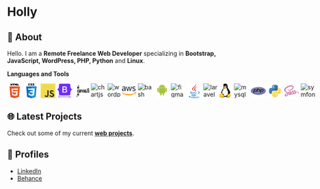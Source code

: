 

<h1 align="left">Holly</h1>


<h2 align="left">👋 About</h2>

<p>Hello. I am a <strong>Remote Freelance Web Developer</strong> specializing in <strong>Bootstrap, JavaScript, WordPress, PHP, Python</strong>  and <strong>Linux</strong>.</p>

<p><strong>Languages and Tools</strong></p>
<p align="left" style="display:flex!important"> 
<img src="https://raw.githubusercontent.com/devicons/devicon/master/icons/html5/html5-original-wordmark.svg" title="HTML5" alt="html5" width="35" height="35"/> 
&nbsp;
<img src="https://raw.githubusercontent.com/devicons/devicon/master/icons/css3/css3-original-wordmark.svg" title="Css3" alt="css3" width="35" height="35"/> 
&nbsp;
<img src="https://raw.githubusercontent.com/devicons/devicon/master/icons/javascript/javascript-original.svg" title="Javascript" alt="javascript" width="35" height="35"/> 
&nbsp;
<img src="https://raw.githubusercontent.com/devicons/devicon/master/icons/bootstrap/bootstrap-plain-wordmark.svg" title="Bootstrap" alt="bootstrap" width="35" height="35"/> 
&nbsp;
<img src="https://raw.githubusercontent.com/Hardik0307/Hardik0307/master/assets/canvasjs-charts.svg" title="Canvasjs" alt="canvasjs" width="36" height="36"/> 
&nbsp;
<img src="https://www.chartjs.org/media/logo-title.svg" title="Chartjs" alt="chartjs" width="35" height="35"/> 
&nbsp;
<img src="https://github.com/user-attachments/assets/9393fa55-5080-4a30-bee9-f72524cc59bc" title="Wordpress" alt="wordpress" width="32" height="32"/> 
<img src="https://raw.githubusercontent.com/devicons/devicon/master/icons/amazonwebservices/amazonwebservices-original-wordmark.svg" alt="aws" title="AWS" width="35"        height="35"/> 
&nbsp;
<img src="https://www.vectorlogo.zone/logos/gnu_bash/gnu_bash-icon.svg" alt="bash" title="Bash" width="35" height="35"/> 
&nbsp;
<img src="https://raw.githubusercontent.com/devicons/devicon/master/icons/android/android-original-wordmark.svg" alt="android" title="Android"  width="35" height="35"/> 
&nbsp;
<img src="https://www.vectorlogo.zone/logos/figma/figma-icon.svg" title="Figma" alt="figma" width="33" height="33"/> 
&nbsp;
<img src="https://raw.githubusercontent.com/devicons/devicon/master/icons/java/java-original.svg" title="Java" alt="java" width="35" height="35"/>
&nbsp;
<img src="https://github.com/user-attachments/assets/95a68628-553b-46fc-a6bd-da8eff3328de" title="Laravel" alt="laravel" width="33" height="33"/> 
<br>
<img src="https://raw.githubusercontent.com/devicons/devicon/master/icons/linux/linux-original.svg" title="Linux" alt="linux" width="35" height="35"/> 
&nbsp;
<img src="https://github.com/user-attachments/assets/5ddc9bce-b4c0-4278-bbeb-3baa7e67297e"title="mysql" alt="mysql" width="35" height="35"/> 
&nbsp;
<img src="https://raw.githubusercontent.com/devicons/devicon/master/icons/php/php-original.svg" title="PHP" alt="php" width="35" height="35"/>  
&nbsp;
<img src="https://raw.githubusercontent.com/devicons/devicon/master/icons/python/python-original.svg" title="Python" alt="python" width="35" height="35"/> 
&nbsp;
<img src="https://raw.githubusercontent.com/devicons/devicon/master/icons/sass/sass-original.svg" title="Sass" alt="sass" width="35" height="35"/>
&nbsp;
<img src="https://symfony.com/logos/symfony_black_03.svg" title="Symfony" alt="symfony" width="35" height="35"/> 
&nbsp;
</p>



<h2 align="left">
🌐 Latest Projects
</h2>
<p>Check out some of my current <a href="https://drive.google.com/drive/folders/1AX6LQP30FYs3OBLign_lKWqkoeBzCkZT?usp=drive_link" />
<strong>web projects</strong></a>.</p>


<h2 align="left">
📌 Profiles
</h2>
<ul dir="auto">
<li><a href="https://www.linkedin.com/in/holly-nicholson-559447107/">LinkedIn</a></li>
<li><a href="https://www.behance.net/hollynicholson1">Behance</a></li>
  
</ul>
</ul>
